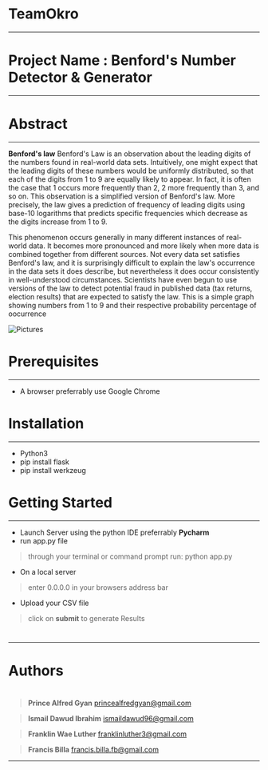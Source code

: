 
# TeamOkro
---
#
#
# Project Name : Benford's Number Detector & Generator
---
#
# Abstract
---
**Benford's law**
Benford's Law is an observation about the leading digits of the numbers found in real-world data sets. Intuitively, one might expect that the leading digits of these numbers would be uniformly distributed, so that each of the digits from 1 to 9 are equally likely to appear. In fact, it is often the case that 1 occurs more frequently than 2, 2 more frequently than 3, and so on. This observation is a simplified version of Benford's law. More precisely, the law gives a prediction of frequency of leading digits using base-10 logarithms that predicts specific frequencies which decrease as the digits increase from 1 to 9.

This phenomenon occurs generally in many different instances of real-world data. It becomes more pronounced and more likely when more data is combined together from different sources. Not every data set satisfies Benford's law, and it is surprisingly difficult to explain the law's occurrence in the data sets it does describe, but nevertheless it does occur consistently in well-understood circumstances. Scientists have even begun to use versions of the law to detect potential fraud in published data (tax returns, election results) that are expected to satisfy the law.
This is a simple graph showing numbers from 1 to 9 and their respective probability percentage of oocurrence

![Pictures](http://mathworld.wolfram.com/images/eps-gif/BenfordsLaw_800.gif)

# Prerequisites
---
- A browser preferrably use Google Chrome
# Installation
---
- Python3
- pip install flask
- pip install werkzeug

# Getting Started
---
- Launch Server using the python IDE preferrably **Pycharm**
- run app.py file
>through your terminal or command prompt
>run: python app.py
- On a local server
>enter 0.0.0.0 in your browsers address bar
>
- Upload your CSV file
>click on **submit** to generate Results
#
#
---
# Authors
#
>**Prince Alfred Gyan**
princealfredgyan@gmail.com

>**Ismail Dawud Ibrahim**
ismaildawud96@gmail.com

>**Franklin Wae Luther**
franklinluther3@gmail.com

>**Francis Billa**
francis.billa.fb@gmail.com

>
>
>
---
